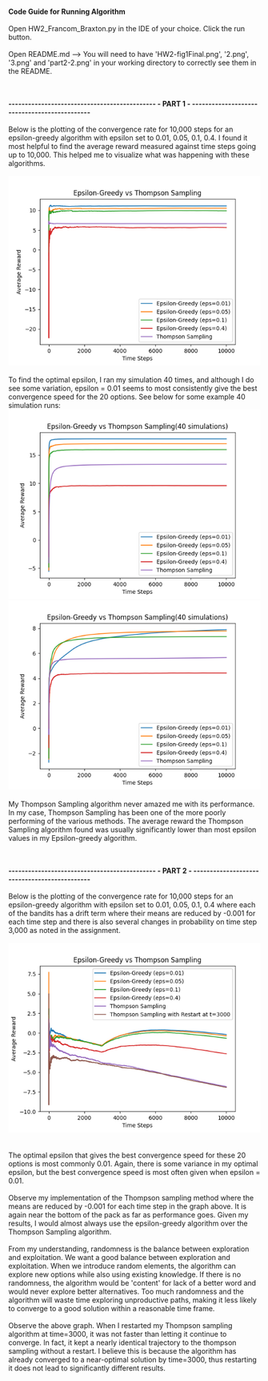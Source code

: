 __Code Guide for Running Algorithm__
<br>
<br>
Open HW2_Francom_Braxton.py in the IDE of your choice. Click the run button. 
<br>
<br>
Open README.md --> You will need to have 'HW2-fig1Final.png', '2.png', '3.png' and 'part2-2.png' in your working directory to correctly see them in the README.
<br>
<br>
<br>


__---------------------------------------------  -  PART 1  -  ---------------------------------------------__
<br>
<br>
Below is the plotting of the convergence rate for 10,000 steps for an epsilon-greedy algorithm with epsilon set to 0.01, 0.05, 0.1, 0.4. I found it most helpful to find the average reward measured against time steps going
up to 10,000. This helped me to visualize what was happening with these algorithms.
<br>
<br>
![](HW2-fig1Final.png)
<br>
<br>
To find the optimal epsilon, I ran my simulation 40 times, and although I do see some variation, epsilon = 0.01 seems to most consistently give the best convergence speed for the 20 options. See below for some example 40 simulation runs:
<br>
![](3.png)
<br>
![](2.png)
<br>
<br>
My Thompson Sampling algorithm never amazed me with its performance. In my case, Thompson Sampling has been one of the more poorly performing of the various methods. The average reward the Thompson Sampling algorithm found was usually
significantly lower than most epsilon values in my Epsilon-greedy algorithm.
<br>
<br>
<br>



__---------------------------------------------  -  PART 2  -  ---------------------------------------------__
<br>
<br>
Below is the plotting of the convergence rate for 10,000 steps for an epsilon-greedy algorithm with epsilon set to 0.01, 0.05, 0.1, 0.4
where each of the bandits has a drift term where their means are reduced by -0.001 for each time step and there is also several changes in
probability on time step 3,000 as noted in the assignment.
<br>
<br>
![](part2-2.png)
<br>
<br>
<br>
The optimal epsilon that gives the best convergence speed for these 20 options is most commonly 0.01. Again, there is some variance in my
optimal epsilon, but the best convergence speed is most often given when epsilon = 0.01.
<br>
<br>
Observe my implementation of the Thompson sampling method where the means are reduced by -0.001 for each time step in the graph above. It is again near the bottom of the pack as far as performance goes. Given my results, I would almost
always use the epsilon-greedy algorithm over the Thompson Sampling algorithm.
<br>
<br>
From my understanding, randomness is the balance between exploration and exploitation. We want a good
balance between exploration and exploitation. When we introduce random elements, the algorithm can explore
new options while also using existing knowledge. If there is no randomness, the algorithm would be 'content' for
lack of a better word and would never explore better alternatives. Too much randomness and the algorithm will waste
time exploring unproductive paths, making it less likely to converge to a good solution within a reasonable time frame.
<br>
<br>
Observe the above graph. When I restarted my Thompson sampling algorithm at time=3000, it was not faster than letting it continue to converge. In fact, it kept a nearly identical
trajectory to the thompson sampling without a restart. I believe this is because the algorithm has already converged to a near-optimal solution by time=3000, thus restarting it does
not lead to significantly different results.



